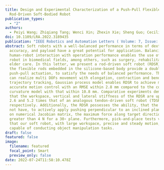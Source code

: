 ```yaml
---
title: Design and Experimental Characterization of a Push-Pull Flexible
  Rod-Driven Soft-Bodied Robot
publication_types:
  - "2"
authors:
  - Peiyi Wang; Zhiqiang Tang; Wenci Xin; Zhexin Xie; Sheng Guo; Cecilia Laschi
doi: 10.1109/LRA.2022.3189435
publication: "IEEE Robotics and Automation Letters ( Volume: 7, Issue: 4, October 2022)"
abstract: Soft robots with a well-balanced performance in terms of dexterity,
  accuracy, and payload have a great potential for application. Balancing safe
  human-robot interaction with operation performance enables the use of soft
  robot in biomedical fields, among others, such as surgery, rehabilitation and
  elder care. In this letter, we present a rod-driven soft robot (RDSR) where
  the flexible rods embedded in the silicone-based body provide a double
  push-pull actuation, to satisfy the needs of balanced performance. The RDSR
  can realize multi DOFs movement with elongation, contraction and bending. For
  trajectory tracking, Gaussian process model enables RDSR to achieve more
  accurate motion control with an RMSE within 2.8 mm compared to the constant
  curvature model with that within 10.8 mm. Comparative experiments demonstrate
  that the workspace, vertical and lateral stiffness of the RDSR are up to 5,
  2.6 and 5.2 times that of an analogous tendon-driven soft robot (TDSR),
  respectively. Additionally, the RDSR possesses the ability, that the TDSR does
  not have, to actively apply pushing perpendicular to an inclined plane. Based
  on numerical Jacobian matrix, the maximum force along target direction is
  greater than 4 N for a 30∘ plane. Furthermore, pick-and-place tests validate
  that our soft robot, with large workspace, precise and steady motion, is
  capable of conducting object manipulation tasks.
draft: false
featured: false
image:
  filename: featured
  focal_point: Smart
  preview_only: false
date: 2022-07-24T11:58:10.478Z
---
```

